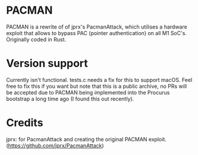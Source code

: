 # PACMAN
PACMAN is a rewrite of of jprx's PacmanAttack, which utilises a hardware exploit that allows to bypass PAC (pointer authentication) on all M1 SoC's. Originally coded in Rust.

# Version support
Currently isn't functional. tests.c needs a fix for this to support macOS. Feel free to fix this if you want but note that this is a public archive, no PRs will be accepted due to PACMAN being implemented into the Procurus bootstrap a long time ago (I found this out recently).

# Credits
jprx: for PacmanAttack and creating the original PACMAN exploit.(https://github.com/jprx/PacmanAttack) 
